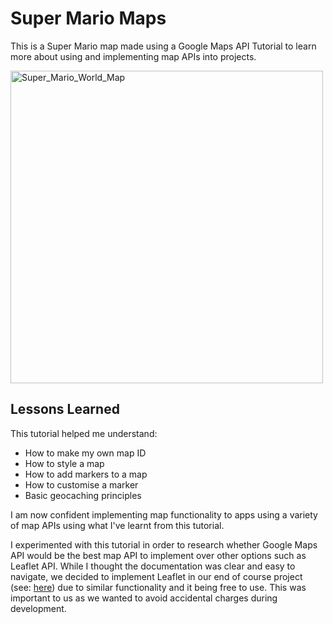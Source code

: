 
# Super Mario Maps 

This is a Super Mario map made using a Google Maps API Tutorial to learn more about using and implementing map APIs into projects. 

<img width="500px" alt="Super_Mario_World_Map" src="https://user-images.githubusercontent.com/103687714/188469871-3e18b73d-05bb-4ac4-b20d-fd7ccdba32f7.png">

## Lessons Learned

This tutorial helped me understand:
- How to make my own map ID
- How to style a map
- How to add markers to a map
- How to customise a marker
- Basic geocaching principles

I am now confident implementing map functionality to apps using a variety of map APIs using what I've learnt from this tutorial.

I experimented with this tutorial in order to research whether Google Maps API would be the best map API to implement over other options such as Leaflet API.
While I thought the documentation was clear and easy to navigate, we decided to implement Leaflet in our end of course project (see: [here](https://github.com/SchoolOfCode/environment_variables_frontend.git)) due to similar functionality and it being free to use. This was important to us as we wanted to avoid accidental charges during development.


